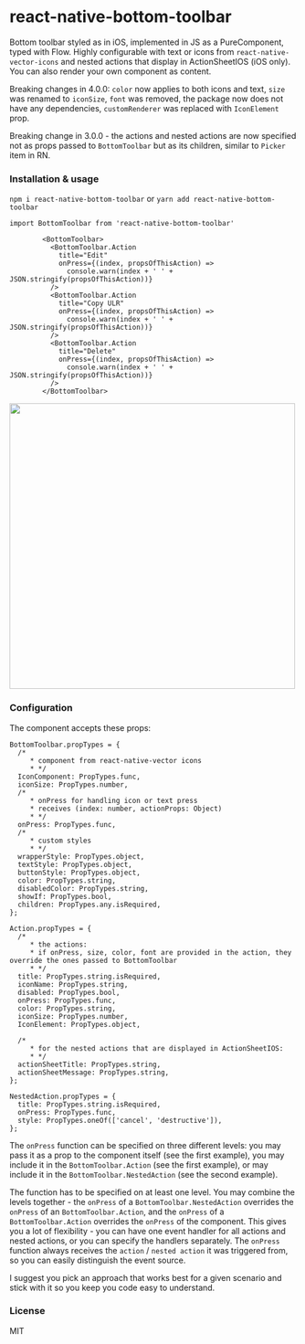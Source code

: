 # react-native-bottom-toolbar

Bottom toolbar styled as in iOS, implemented in JS as a PureComponent, typed with Flow. Highly configurable with text or icons from `react-native-vector-icons` and nested actions that display in ActionSheetIOS (iOS only). You can also render your own component as content.

Breaking changes in 4.0.0: `color` now applies to both icons and text, `size` was renamed to `iconSize`, `font` was removed, the package now does not have any dependencies, `customRenderer` was replaced with `IconElement` prop.

Breaking change in 3.0.0 - the actions and nested actions are now specified not as props passed to `BottomToolbar` but as its children, similar to `Picker` item in RN.

### Installation & usage

`npm i react-native-bottom-toolbar`
or
`yarn add react-native-bottom-toolbar`

```
import BottomToolbar from 'react-native-bottom-toolbar'

        <BottomToolbar>
          <BottomToolbar.Action
            title="Edit"
            onPress={(index, propsOfThisAction) =>
              console.warn(index + ' ' + JSON.stringify(propsOfThisAction))}
          />
          <BottomToolbar.Action
            title="Copy ULR"
            onPress={(index, propsOfThisAction) =>
              console.warn(index + ' ' + JSON.stringify(propsOfThisAction))}
          />
          <BottomToolbar.Action
            title="Delete"
            onPress={(index, propsOfThisAction) =>
              console.warn(index + ' ' + JSON.stringify(propsOfThisAction))}
          />
        </BottomToolbar>
```

<img src="https://raw.githubusercontent.com/vonovak/react-native-bottom-toolbar/master/example/one.png" width="500" />

### Configuration

The component accepts these props:

```
BottomToolbar.propTypes = {
  /*
     * component from react-native-vector icons
     * */
  IconComponent: PropTypes.func,
  iconSize: PropTypes.number,
  /*
     * onPress for handling icon or text press
     * receives (index: number, actionProps: Object)
     * */
  onPress: PropTypes.func,
  /*
     * custom styles
     * */
  wrapperStyle: PropTypes.object,
  textStyle: PropTypes.object,
  buttonStyle: PropTypes.object,
  color: PropTypes.string,
  disabledColor: PropTypes.string,
  showIf: PropTypes.bool,
  children: PropTypes.any.isRequired,
};

Action.propTypes = {
  /*
     * the actions:
     * if onPress, size, color, font are provided in the action, they override the ones passed to BottomToolbar
     * */
  title: PropTypes.string.isRequired,
  iconName: PropTypes.string,
  disabled: PropTypes.bool,
  onPress: PropTypes.func,
  color: PropTypes.string,
  iconSize: PropTypes.number,
  IconElement: PropTypes.object,

  /*
     * for the nested actions that are displayed in ActionSheetIOS:
     * */
  actionSheetTitle: PropTypes.string,
  actionSheetMessage: PropTypes.string,
};

NestedAction.propTypes = {
  title: PropTypes.string.isRequired,
  onPress: PropTypes.func,
  style: PropTypes.oneOf(['cancel', 'destructive']),
};
```

The `onPress` function can be specified on three different levels: you may pass it as a prop to the component itself (see the first example), you may include it in the `BottomToolbar.Action` (see the first example), or may include it in the `BottomToolbar.NestedAction` (see the second example).

The function has to be specified on at least one level. You may combine the levels together - the `onPress` of a `BottomToolbar.NestedAction` overrides the `onPress` of an `BottomToolbar.Action`, and the `onPress` of a `BottomToolbar.Action` overrides the `onPress` of the component. This gives you a lot of flexibility - you can have one event handler for all actions and nested actions, or you can specify the handlers separately. The `onPress` function always receives the `action` / `nested action` it was triggered from, so you can easily distinguish the event source.

I suggest you pick an approach that works best for a given scenario and stick with it so you keep you code easy to understand.

### License

MIT

